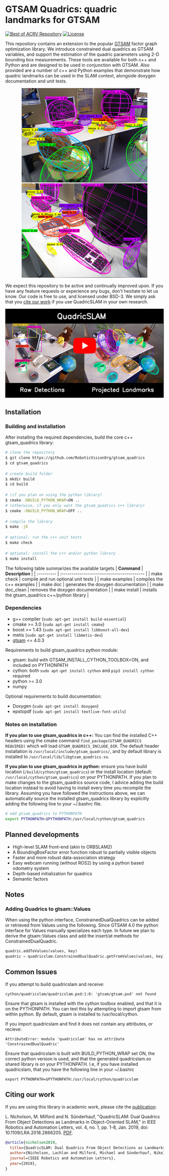 # GTSAM Quadrics: quadric landmarks for GTSAM #

<!-- badges -->
[![Best of ACRV Repository](https://img.shields.io/badge/collection-best--of--acrv-%23a31b2a)](https://roboticvision.org/best-of-acrv)
[![License](https://img.shields.io/github/license/best-of-acrv/gtsam_quadrics)](./LICENSE.txt)

This repository contains an extension to the popular [GTSAM](https://github.com/borglab/gtsam) factor graph optimization library. We introduce constrained dual quadrics as GTSAM variables, and support the estimation of the quadric parameters using 2-D bounding box measurements. These tools are available for both c++ and Python and are designed to be used in conjunction with GTSAM. Also provided are a number of c++ and Python examples that demonstrate how quadric landmarks can be used in the SLAM context, alongside doxygen documentation and unit tests. 

<p align="center">
<img alt="RefineNet sample image on PASCAL VOC dataset" src=doc/quadricslam_still1.png width="400"/>
<img alt="RefineNet sample image on PASCAL VOC dataset" src=doc/quadricslam_still2.png width="400"/>
</p>

We expect this repository to be active and continually improved upon. If you have any feature requests or experience any bugs, don't hesitate to let us know. Our code is free to use, and licensed under BSD-3. We simply ask that you [cite our work](#citing-our-work) if you use QuadricSLAM in your own research. 

[![IMAGE ALT TEXT HERE](doc/quadricslam_video.png)](https://www.youtube.com/watch?v=n-j0DFDFSKU)



## Installation ## 

### Building and installation

After installing the required dependencies, build the core c++ gtsam_quadrics library:

```sh
# clone the repository 
$ git clone https://github.com/RoboticVisionOrg/gtsam_quadrics
$ cd gtsam_quadrics

# create build folder 
$ mkdir build
$ cd build

# (if you plan on using the python library)
$ cmake -DBUILD_PYTHON_WRAP=ON ..
# (otherwise, if you only want the gtsam_quadrics c++ library)
$ cmake -DBUILD_PYTHON_WRAP=OFF ..

# compile the library
$ make -j8

# optional: run the c++ unit tests
$ make check 

# optional: install the c++ and/or python library 
$ make install
```

The following table summarizes the available targets 
| **Command**    | **Description**                                |
| :---------     |   :-----------------------------------------   |
| make check     | compile and run optional unit tests            | 
| make examples  | compiles the c++ examples                      | 
| make doc       | generates the doxygen documentation            | 
| make doc_clean | removes the doxygen documentation              | 
| make install   | installs the gtsam_quadrics c++/python library | 

### Dependencies 

* g++ compiler (`sudo apt-get install build-essential`)
* cmake >= 3.0 (`sudo apt-get install cmake`) 
* boost >= 1.43 (`sudo apt-get install libboost-all-dev`)
* metis (`sudo apt-get install libmetis-dev`) <!-- in future, automatically get from gtsam/3rdparty, required when including gtsam/Symbol.h etc, maybe we just need to update some path? -->
* [gtsam](https://github.com/borglab/gtsam) <= 4.0.3

Requirements to build gtsam_quadrics python module:

* gtsam: build with GTSAM_INSTALL_CYTHON_TOOLBOX=ON, and included on PYTHONPATH
* cython: both `sudo apt-get install cython` and `pip3 install cython` required <!-- gtsam requisite --> <!-- maybe we can use one and update our CYTHON_PATH? --> <!-- gtsam only needs apt-get version -->
* python >= 3.0 <!-- gtsam requisite -->
* numpy <!-- gtsam requisite --> 

Optional requirements to build documentation:

* Doxygen (`sudo apt-get install doxygen`)
* epstopdf (`sudo apt-get install textlive-font-utils`)


### Notes on installation
**If you plan to use gtsam_quadrics in c++:** You can find the installed C++ headers using the cmake command `find_package(GTSAM_QUADRICS REQUIRED)` which will load `GTSAM_QUADRICS_INCLUDE_DIR`. The default header installation is `/usr/local/include/gtsam_quadrics/`, and by default library is installed to `/usr/local/lib/libgtsam_quadrics.so`. 

**If you plan to use gtsam_quadrics in python:** ensure you have build location (`/build/cython/gtsam_quadrics`) or the install location (default: `/usr/local/cython/gtsam_quadrics`) on your PYTHONPATH. If you plan to make changes to the gtsam_quadrics source code, I advice adding the build location instead to avoid having to install every time you recompile the library. Assuming you have followed the instructions above, we can automatically source the installed gtsam_quadrics library by explicitly adding the following line to your ~/.bashrc file. 

```sh
# add gtsam_quadrics to PYTHONPATH
export PYTHONPATH=$PYTHONPATH:/usr/local/cython/gtsam_quadrics
```

<!-- ## Using QuadricSLAM

This library can be used to incorperate quadric landmarks into existing SLAM systems, or -->

<!-- Three types of users. 1. builds their own system from gtsam_quadrics -->
<!-- Three types of users. 2. modifies our scripts to add their own methods -->
<!-- Three types of users. 3. uses our scripts -->





## Planned developments
* High-level SLAM front-end (akin to ORBSLAM2)
* A BoundingBoxFactor error function robust to partially visible objects
* Faster and more robust data-association strategy 
* Easy webcam running (without ROS2) by using a python based odometry system
* Depth-based initialization for quadrics
* Semantic factors 

## Notes ##

### Adding Quadrics to gtsam::Values ###
When using the python interface, ConstrainedDualQuadrics can be added or retrieved from Values using the following. Since GTSAM 4.0 the python interface for Values manually specializes each type. In future we plan to derive the gtsam::Values class and add the insert/at methods for ConstrainedDualQuadric. 

```Python
quadric.addToValues(values, key)
quadric = quadricslam.ConstrainedDualQuadric.getFromValues(values, key)
```


## Common Issues ##
If you attempt to build quadricslam and receive:

```
cython/quadricslam/quadricslam.pxd:1:0: 'gtsam/gtsam.pxd' not found
```

Ensure that gtsam is installed with the cython toolbox enabled, and that it is on the PYTHONPATH. You can test this by attempting to import gtsam from within python. By default, gtsam is installed to /usr/local/cython. 

If you import quadricslam and find it does not contain any attributes, or recieve:

```
AttributeError: module 'quadricslam' has no attribute 'ConstrainedDualQuadric'
```

Ensure that quadricslam is built with BUILD_PYTHON_WRAP set ON, the correct python version is used, and that the generated quadricslam.so shared library is on your PYTHONPATH. I.e, if you have installed quadricslam, that you have the following line in your ~/.bashrc

```
export PYTHONPATH=$PYTHONPATH:/usr/local/cython/quadricslam
```

## Citing our work ##
If you are using this library in academic work, please cite the [publication](https://ieeexplore.ieee.org/document/8440105):

L. Nicholson, M. Milford and N. Sünderhauf, "QuadricSLAM: Dual Quadrics From Object Detections as Landmarks in Object-Oriented SLAM," in IEEE Robotics and Automation Letters, vol. 4, no. 1, pp. 1-8, Jan. 2019, doi: 10.1109/LRA.2018.2866205. [PDF](https://arxiv.org/abs/1804.04011).

```bibtex
@article{nicholson2019,
  title={QuadricSLAM: Dual Quadrics From Object Detections as Landmarks in Object-Oriented SLAM},
  author={Nicholson, Lachlan and Milford, Michael and Sünderhauf, Niko},
  journal={IEEE Robotics and Automation Letters},
  year={2019},
}
```
